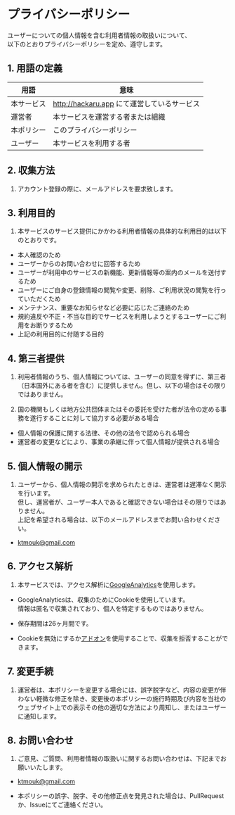 # プライバシーポリシー

ユーザーについての個人情報を含む利用者情報の取扱いについて、  
以下のとおりプライバシーポリシーを定め、遵守します。


## 1. 用語の定義

|  用語  |  意味  |
| ---- | ---- |
|  本サービス |  http://hackaru.app にて運営しているサービス  |
|  運営者 |  本サービスを運営する者または組織  |
|  本ポリシー |  このプライバシーポリシー  |
|  ユーザー  |  本サービスを利用する者  |

## 2. 収集方法

1. アカウント登録の際に、メールアドレスを要求致します。

## 3. 利用目的

1. 本サービスのサービス提供にかかわる利用者情報の具体的な利用目的は以下のとおりです。

  - 本人確認のため
  - ユーザーからのお問い合わせに回答するため
  - ユーザーが利用中のサービスの新機能、更新情報等の案内のメールを送付するため
  - ユーザーにご自身の登録情報の閲覧や変更、削除、ご利用状況の閲覧を行っていただくため
  - メンテナンス、重要なお知らせなど必要に応じたご連絡のため
  - 規約違反や不正・不当な目的でサービスを利用しようとするユーザーにご利用をお断りするため
  - 上記の利用目的に付随する目的

## 4. 第三者提供

1. 利用者情報のうち、個人情報については、ユーザーの同意を得ずに、第三者（日本国外にある者を含む）に提供しません。但し、以下の場合はその限りではありません。

  1. 国の機関もしくは地方公共団体またはその委託を受けた者が法令の定める事務を遂行することに対して協力する必要がある場合
  -  個人情報の保護に関する法律、その他の法令で認められる場合
  -  運営者の変更などにより、事業の承継に伴って個人情報が提供される場合

## 5. 個人情報の開示

1. ユーザーから、個人情報の開示を求められたときは、運営者は遅滞なく開示を行います。  
但し、運営者が、ユーザー本人であると確認できない場合はその限りではありません。  
上記を希望される場合は、以下のメールアドレスまでお問い合わせください。

  - ktmouk@gmail.com

## 6. アクセス解析

1. 本サービスでは、アクセス解析に[GoogleAnalytics](https://analytics.google.com/analytics/)を使用します。

- GoogleAnalyticsは、収集のためにCookieを使用しています。  
情報は匿名で収集されており、個人を特定するものではありません。

- 保存期間は26ヶ月間です。

- Cookieを無効にするか[アドオン](https://tools.google.com/dlpage/gaoptout)を使用することで、収集を拒否することができます。


## 7. 変更手続

1. 運営者は、本ポリシーを変更する場合には、誤字脱字など、内容の変更が伴わない軽微な修正を除き、変更後の本ポリシーの施行時期及び内容を当社のウェブサイト上での表示その他の適切な方法により周知し、またはユーザーに通知します。


## 8. お問い合わせ

1. ご意見、ご質問、利用者情報の取扱いに関するお問い合わせは、下記までお願いいたします。

  - ktmouk@gmail.com

- 本ポリシーの誤字、脱字、その他修正点を発見された場合は、PullRequestか、Issueにてご連絡ください。
